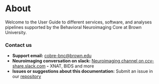 # About

Welcome to the User Guide to different services, software, and analyses pipelines supported by the Behavioral Neuroimaging Core at Brown University.

### Contact us

* **Support email:**  cobre-bnc@brown.edu
* **Neuroimaging conversation on slack:** [Neuroimaging channel on ccv-share.slack.com](https://ccv-share.slack.com/app_redirect?channel=neuroimaging) **-** XNAT, BIDS and more
* **Issues or suggestions about this documentation:** Submit an issue in our [repository](https://github.com/brown-bnc/bnc-user-manual)



